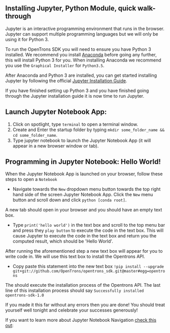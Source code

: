 ## Installing Jupyter, Python Module, quick walk-through

Jupyter is an interactive programming environment that runs in the browser. Jupyter can support multiple programming languages but we will only be using it for Python 3.

To run the OpenTrons SDK you will need to ensure you have Python 3 installed. We recommend you install [Anaconda](https://www.continuum.io/downloads) before going any further, this will install Python 3 for you. When installing Anaconda we recommend you use the `Graphical Installer` for `Python3.5`.

After Anaconda and Python 3 are installed, you can get started installing Jupyter by following the official [Jupyter Installation Guide](http://jupyter.readthedocs.io/en/latest/install.html).

If you have finished setting up Python 3 and you have finished going through the Jupyter installation guide it is now time to run Jupyter.


## Launch Jupyter Notebook App:

1. Click on spotlight, type `terminal` to open a terminal window.
2. Create and Enter the startup folder by typing `mkdir some_folder_name && cd some_folder_name`.
3. Type jupyter notebook to launch the Jupyter Notebook App (it will appear in a new browser window or tab).


## Programming in Jupyter Notebook: Hello World!

When the Jupyter Notebook App is launched on your browser, follow these steps to open a `Notebook`

* Navigate towards the `New` dropdown menu button towards the top right hand side of the screen Jupyter Notebook App. Click the `New` menu button and scroll down and click `python [conda root]`.

A new tab should open in your browser and you should have an empty text box.

* Type `print('hello world')` in the text box and scroll to the top menu bar and press they `play button` to execute the code in the text box. This will cause Jupyter to execute the code in the text box and return you the computed result, which should be 'Hello World'.

After running the aforementioned step a new text box will appear for you to write code in. We will use this text box to install the Opentrons API.

* Copy paste this statement into the new text box `!pip install --upgrade git+git://github.com/OpenTrons/opentrons_sdk.git@master#egg=opentrons`

The should execute the installation process of the Opentrons API. The last line of this installation process should say `Successfully installed opentrons-sdk-1.0`

If you made it this far without any errors then you are done! You should treat yourself well tonight and celebrate your successes generously!

If you want to learn more about Jupyter Notebook Navigation [check this out](http://nbviewer.jupyter.org/github/jupyter/notebook/blob/master/docs/source/examples/Notebook/Notebook%20Basics.ipynb):
